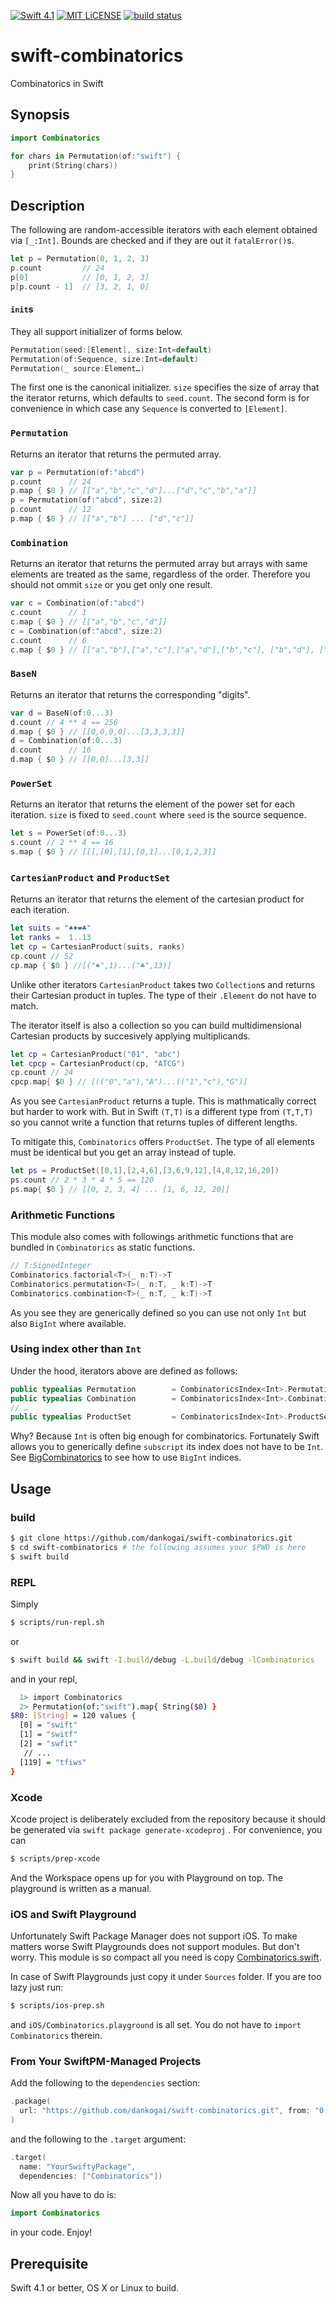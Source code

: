 [![Swift 4.1](https://img.shields.io/badge/swift-4.1-brightgreen.svg)](https://swift.org)
[![MIT LiCENSE](https://img.shields.io/badge/license-MIT-brightgreen.svg)](LICENSE)
[![build status](https://secure.travis-ci.org/dankogai/swift-combinatorics.png)](http://travis-ci.org/dankogai/swift-combinatorics)

# swift-combinatorics

Combinatorics in Swift

## Synopsis

```swift
import Combinatorics

for chars in Permutation(of:"swift") {
    print(String(chars))
}
```

## Description

The following are random-accessible iterators with each element obtained via `[_:Int]`.  Bounds are checked and if they are out it `fatalError()`s.

```swift
let p = Permutation(0, 1, 2, 3)
p.count         // 24
p[0]            // [0, 1, 2, 3]
p[p.count - 1]  // [3, 2, 1, 0]
```

#### `init`s

They all support initializer of forms below.

```swift
Permutation(seed:[Element], size:Int=default)
Permutation(of:Sequence, size:Int=default)
Permutation(_ source:Element…)
```

The first one is the canonical initializer.  `size` specifies the size of array that the iterator returns, which defaults to `seed.count`.  The second form is for convenience in which case any `Sequence` is converted to `[Element]`. 

### `Permutation`

Returns an iterator that returns the permuted array.

````swift
var p = Permutation(of:"abcd")
p.count      // 24
p.map { $0 } // [["a","b","c","d"]...["d","c","b","a"]]
p = Permutation(of:"abcd", size:2)
p.count      // 12
p.map { $0 } // [["a","b"] ... ["d","c"]]
````

### `Combination`

Returns an iterator that returns the permuted array but arrays with same elements are treated as the same, regardless of the order.  Therefore you should not ommit `size` or you get only one result.

````swift
var c = Combination(of:"abcd")
c.count      // 1
c.map { $0 } // [["a","b","c","d"]]
c = Combination(of:"abcd", size:2)
c.count      // 6
c.map { $0 } // [["a","b"],["a","c"],["a","d"],["b","c"], ["b","d"], ["c","d"]]
````

### `BaseN`

Returns an iterator that returns the corresponding "digits".

````swift
var d = BaseN(of:0...3)
d.count // 4 ** 4 == 256
d.map { $0 } // [[0,0,0,0]...[3,3,3,3]]
d = Combination(of:0...3)
d.count      // 16
d.map { $0 } // [[0,0]...[3,3]]
````

### `PowerSet`

Returns an iterator that returns the element of the power set for each iteration.  `size` is fixed to `seed.count` where `seed` is the source sequence.

````swift
let s = PowerSet(of:0...3)
s.count // 2 ** 4 == 16
s.map { $0 } // [[],[0],[1],[0,1]...[0,1,2,3]]
````

### `CartesianProduct` and `ProductSet`

Returns an iterator that returns the element of the cartesian product for each iteration.

````swift
let suits = "♠️♦️❤️♣️"
let ranks =  1..13
let cp = CartesianProduct(suits, ranks)
cp.count // 52
cp.map { $0 } //[("♠️",1)...("♣️",13)]
````

Unlike other iterators `CartesianProduct` takes two `Collection`s and returns their Cartesian product in tuples. The type of their `.Element` do not have to match.

The iterator itself is also a collection so you can build multidimensional Cartesian products by succesively applying multiplicands.

```swift
let cp = CartesianProduct("01", "abc")
let cpcp = CartesianProduct(cp, "ATCG")
cp.count // 24
cpcp.map{ $0 } // [(("0","a"),"A")...(("1","c"),"G")]
```

As you see `CartesianProduct` returns a tuple.  This is mathmatically correct but harder to work with.  But in Swift `(T,T)` is a different type from `(T,T,T)` so you cannot write a function that returns tuples of different lengths.

To mitigate this, `Combinatorics` offers `ProductSet`.  The type of all elements must be identical but you get an array instead of tuple.

```swift
let ps = ProductSet([0,1],[2,4,6],[3,6,9,12],[4,8,12,16,20])
ps.count // 2 * 3 * 4 * 5 == 120
ps.map{ $0 } // [[0, 2, 3, 4] ... [1, 6, 12, 20]]
```


### Arithmetic Functions

This module also comes with followings arithmetic functions that are bundled in `Combinatorics` as static functions.

```swift
// T:SignedInteger
Combinatorics.factorial<T>(_ n:T)->T
Combinatorics.permutation<T>(_ n:T, _ k:T)->T
Combinatorics.combination<T>(_ n:T, _ k:T)->T
```

As you see they are generically defined so you can use not only `Int` but also `BigInt` where available.

### Using index other than `Int`

Under the hood, iterators above are defined as follows:

```swift
public typealias Permutation        = CombinatoricsIndex<Int>.Permutation
public typealias Combination        = CombinatoricsIndex<Int>.Combination
// …
public typealias ProductSet         = CombinatoricsIndex<Int>.ProductSet
```

Why? Because `Int` is often big enough for combinatorics.  Fortunately Swift allows you to generically define `subscript` its index does not have to be `Int`.  See [BigCombinatorics] to see how to use `BigInt` indices.

[BigCombinatorics]: BigCombinatorics/

## Usage

### build

```sh
$ git clone https://github.com/dankogai/swift-combinatorics.git
$ cd swift-combinatorics # the following assumes your $PWD is here
$ swift build
```

### REPL

Simply

```sh
$ scripts/run-repl.sh
```

or

```sh
$ swift build && swift -I.build/debug -L.build/debug -lCombinatorics

```

and in your repl,

```sh
  1> import Combinatorics
  2> Permutation(of:"swift").map{ String($0) }
$R0: [String] = 120 values {
  [0] = "swift"
  [1] = "switf"
  [2] = "swfit"
   // ...
  [119] = "tfiws"
}
```

### Xcode

Xcode project is deliberately excluded from the repository because it should be generated via `swift package generate-xcodeproj` . For convenience, you can

```sh
$ scripts/prep-xcode
```

And the Workspace opens up for you with Playground on top.  The playground is written as a manual.

### iOS and Swift Playground

Unfortunately Swift Package Manager does not support iOS.  To make matters worse Swift Playgrounds does not support modules.  But don't worry.  This module is so compact all you need is copy [Combinatorics.swift].

[Combinatorics.swift]: Sources/Combinatorics/Combinatorics.swift

In case of Swift Playgrounds just copy it under `Sources` folder.  If you are too lazy just run:


```sh
$ scripts/ios-prep.sh
```

and `iOS/Combinatorics.playground` is all set.  You do not have to `import Combinatorics` therein.

### From Your SwiftPM-Managed Projects

Add the following to the `dependencies` section:

```swift
.package(
  url: "https://github.com/dankogai/swift-combinatorics.git", from: "0.0.1"
)
```

and the following to the `.target` argument:

```swift
.target(
  name: "YourSwiftyPackage",
  dependencies: ["Combinatorics"])
```

Now all you have to do is:

```swift
import Combinatorics
```

in your code.  Enjoy!

## Prerequisite

Swift 4.1 or better, OS X or Linux to build.

